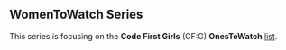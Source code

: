 ## WomenToWatch Series

This series is focusing on the **Code First Girls** (CF:G) **OnesToWatch** [list](http://www.codefirstgirls.org.uk/ones-to-watch-2016.html).
